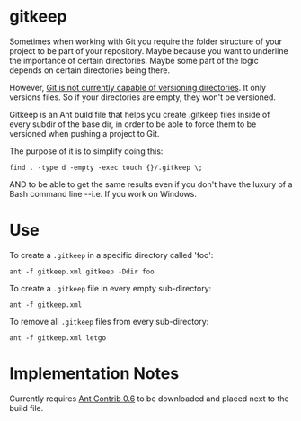 # gitkeep

Sometimes when working with Git you require the folder structure of your project to be part of your repository. Maybe because you want to underline the importance of certain directories. Maybe some part of the logic depends on certain directories being there.

However, [Git is not currently capable of versioning directories](https://git.wiki.kernel.org/index.php/GitFaq#Can_I_add_empty_directories.3F). It only versions files. So if your directories are empty, they won't be versioned.

Gitkeep is an Ant build file that helps you create .gitkeep files inside of every subdir of the base dir, in order to be able to force them to be versioned when pushing a project to Git.

The purpose of it is to simplify doing this:

    find . -type d -empty -exec touch {}/.gitkeep \;
    
AND to be able to get the same results even if you don't have the luxury of a Bash command line --i.e. If you work on Windows.

# Use

To create a `.gitkeep` in a specific directory called 'foo':

    ant -f gitkeep.xml gitkeep -Ddir foo

To create a `.gitkeep` file in every empty sub-directory:

    ant -f gitkeep.xml

To remove all `.gitkeep` files from every sub-directory:

    ant -f gitkeep.xml letgo

# Implementation Notes

Currently requires [Ant Contrib 0.6](http://ant-contrib.sourceforge.net/) to be downloaded and placed next to the build file.
